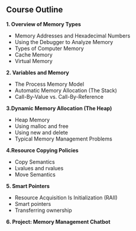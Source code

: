 ## Course Outline

**1. Overview of Memory Types**
 
 * Memory Addresses and Hexadecimal Numbers
 * Using the Debugger to Analyze Memory
 * Types of Computer Memory
 * Cache Memory
 * Virtual Memory

**2. Variables and Memory**
 
 * The Process Memory Model
 * Automatic Memory Allocation (The Stack)
 * Call-By-Value vs. Call-By-Reference

**3.Dynamic Memory Allocation (The Heap)**

 * Heap Memory
 * Using malloc and free
 * Using new and delete
 * Typical Memory Management Problems

**4.Resource Copying Policies**

 * Copy Semantics
 * Lvalues and rvalues
 * Move Semantics

**5. Smart Pointers**

 * Resource Acquisition Is Initialization (RAII)
 * Smart pointers
 * Transferring ownership

**6. Project: Memory Management Chatbot**
